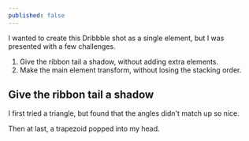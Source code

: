 ```yaml
---
published: false
---
```


I wanted to create this Dribbble shot as a single element, but I was presented with a few challenges.

1. Give the ribbon tail a shadow, without adding extra elements.
2. Make the main element transform, without losing the stacking order.

## Give the ribbon tail a shadow

I first tried a triangle, but found that the angles didn't match up so nice.

Then at last, a trapezoid popped into my head.


